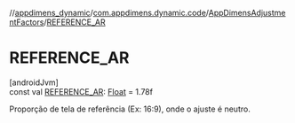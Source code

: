 //[appdimens_dynamic](../../../index.md)/[com.appdimens.dynamic.code](../index.md)/[AppDimensAdjustmentFactors](index.md)/[REFERENCE_AR](-r-e-f-e-r-e-n-c-e_-a-r.md)

# REFERENCE_AR

[androidJvm]\
const val [REFERENCE_AR](-r-e-f-e-r-e-n-c-e_-a-r.md): [Float](https://kotlinlang.org/api/core/kotlin-stdlib/kotlin/-float/index.html) = 1.78f

Proporção de tela de referência (Ex: 16:9), onde o ajuste é neutro.